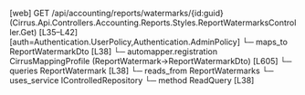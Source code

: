 [web] GET /api/accounting/reports/watermarks/{id:guid}  (Cirrus.Api.Controllers.Accounting.Reports.Styles.ReportWatermarksController.Get)  [L35–L42] [auth=Authentication.UserPolicy,Authentication.AdminPolicy]
  └─ maps_to ReportWatermarkDto [L38]
    └─ automapper.registration CirrusMappingProfile (ReportWatermark->ReportWatermarkDto) [L605]
  └─ queries ReportWatermark [L38]
    └─ reads_from ReportWatermarks
  └─ uses_service IControlledRepository<ReportWatermark>
    └─ method ReadQuery [L38]

